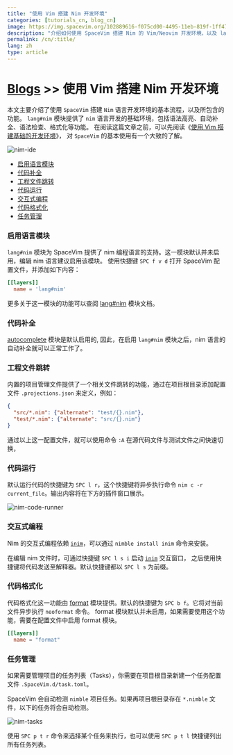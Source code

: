 ```yaml
---
title: "使用 Vim 搭建 Nim 开发环境"
categories: [tutorials_cn, blog_cn]
image: https://img.spacevim.org/102889616-f075cd00-4495-11eb-819f-1ff4721cbd69.png
description: "介绍如何使用 SpaceVim 搭建 Nim 的 Vim/Neovim 开发环境，以及 lang#nim 模块所支持的功能特性、使用技巧"
permalink: /cn/:title/
lang: zh
type: article
---
```


# [Blogs](../blog/) >> 使用 Vim 搭建 Nim 开发环境

本文主要介绍了使用 `SpaceVim` 搭建 `Nim` 语言开发环境的基本流程，以及所包含的功能。
`lang#nim` 模块提供了 `nim` 语言开发的基础环境，包括语法高亮、自动补全、语法检查、格式化等功能。
在阅读这篇文章之前，可以先阅读《[使用 Vim 搭建基础的开发环境](../use-vim-as-ide/)》，
对 `SpaceVim` 的基本使用有一个大致的了解。

![nim-ide](https://img.spacevim.org/102889616-f075cd00-4495-11eb-819f-1ff4721cbd69.png)

<!-- vim-markdown-toc GFM -->

- [启用语言模块](#启用语言模块)
- [代码补全](#代码补全)
- [工程文件跳转](#工程文件跳转)
- [代码运行](#代码运行)
- [交互式编程](#交互式编程)
- [代码格式化](#代码格式化)
- [任务管理](#任务管理)

<!-- vim-markdown-toc -->

### 启用语言模块

`lang#nim` 模块为 SpaceVim 提供了 nim 编程语言的支持。这一模块默认并未启用，编辑 nim 语言建议启用该模块。
使用快捷键 `SPC f v d` 打开 SpaceVim 配置文件，并添加如下内容：

```toml
[[layers]]
  name = 'lang#nim'
```

更多关于这一模块的功能可以查阅 [lang#nim](../layers/lang/nim/) 模块文档。

### 代码补全

[autocomplete](../layers/autocomplete/) 模块是默认启用的, 因此，在启用 `lang#nim` 模块之后，nim 语言的自动补全就可以正常工作了。

### 工程文件跳转

内置的项目管理文件提供了一个相关文件跳转的功能，通过在项目根目录添加配置文件 `.projections.json` 来定义，例如：

```json
{
  "src/*.nim": {"alternate": "test/{}.nim"},
  "test/*.nim": {"alternate": "src/{}.nim"}
}
```

通过以上这一配置文件，就可以使用命令 `:A` 在源代码文件与测试文件之间快速切换，


### 代码运行

默认运行代码的快捷键为 `SPC l r`，这个快捷键将异步执行命令 `nim c -r current_file`。输出内容将在下方的插件窗口展示。

![nim-code-runner](https://img.spacevim.org/102889265-472ed700-4495-11eb-8b43-78bf42000ca9.png)


### 交互式编程

Nim 的交互式编程依赖 [`inim`](https://github.com/inim-repl/INim)，可以通过 `nimble install inim` 命令来安装。

在编辑 nim 文件时，可通过快捷键 `SPC l s i` 启动 [`inim`](https://github.com/inim-repl/INim) 交互窗口，
之后使用快捷键将代码发送至解释器。默认快捷键都以 `SPC l s` 为前缀。

### 代码格式化

代码格式化这一功能由 [format](../layers/format) 模块提供。默认的快捷键为 `SPC b f`。它将对当前文件异步执行 `neoformat` 命令。
format 模块默认并未启用，如果需要使用这个功能，需要在配置文件中启用 format 模块。

```toml
[[layers]]
  name = "format"
```


### 任务管理

如果需要管理项目的任务列表（Tasks），你需要在项目根目录新建一个任务配置文件 `.SpaceVim.d/task.toml`。

SpaceVim 会自动检测 `nimble` 项目任务。如果再项目根目录存在 `*.nimble` 文件，以下的任务将会自动检测。

![nim-tasks](https://img.spacevim.org/102893478-9c221b80-449c-11eb-8179-0397acfb72e2.png)

使用 `SPC p t r` 命令来选择某个任务来执行，也可以使用 `SPC p t l` 快捷键列出所有任务列表。

